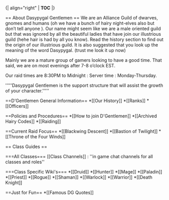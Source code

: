 {| align="right"
  | __TOC__
  |}

== About Dasypygal Gentlemen ==
We are an Alliance Guild of dwarves, gnomes and humans (oh we have a bunch of hairy night-elves also but don’t tell anyone  ). Our name might seem like we are a male oriented guild but that was ignored by all the beautiful ladies that have join our illustrious guild (hehe hair is had by all you know). Read the history section to find out the origin of our illustrious guild. It is also suggested that you look up the meaning of the word Dasypygal. (trust me look it up now)

Mainly we are a mature group of gamers looking to have a good time. That said, we are on most evenings after 7-8 o’clock EST. 

Our raid times are 8:30PM to Midnight : Server time : Monday-Thursday. 

'''''Dasypygal Gentlemen is the support structure that will assist the growth of your character.'''''

==D'Gentlemen General Information==
*[[Our History]]
*[[Ranks]]
*[[Officers]]

==Policies and Procedures==
*[[How to join D'Gentlemen]]
*[[Archived Hairy Codes]]
*[[Raiding]]

==Current Raid Focus==
*[[Blackwing Descent]]
*[[Bastion of Twilight]]
*[[Throne of the Four Winds]]

== Class Guides ==

===All Classes===
[[Class Channels]] : ''in game chat channels for all classes and roles''


===Class Specific Wiki's===
*[[Druid]]
*[[Hunter]]
*[[Mage]]
*[[Paladin]]
*[[Priest]]
*[[Rogue]]
*[[Shaman]]
*[[Warlock]]
*[[Warrior]]
*[[Death Knight]]

==Just for Fun==
*[[Famous DG Quotes]]